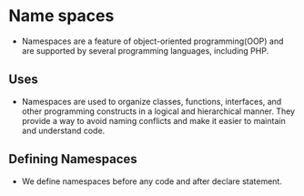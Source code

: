 # Name spaces

- Namespaces are a feature of object-oriented programming(OOP)
  and are supported by several programming languages, including PHP.

## Uses

- Namespaces are used to organize classes, functions, interfaces, and other programming constructs in a logical and
  hierarchical manner. They provide a way to avoid naming conflicts and make it easier to maintain and understand code.
  
## Defining Namespaces

- We define namespaces before any code and after declare statement.